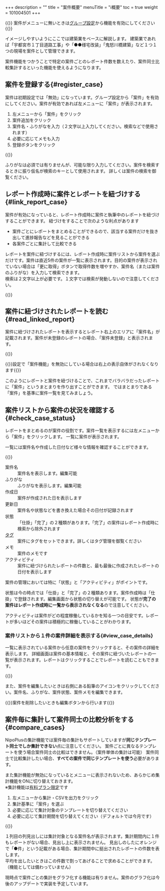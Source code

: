 +++
description = ""
title = "案件概要"
menuTitle = "ℹ️概要"
toc = true
weight = 101004501
+++


{{<info>}}
案件がメニューに無いときは[グループ設定](/docs/manual/initial-setting/setting-group/#optionalFunction)から機能を有効にしてください
{{</info>}}


イメージしやすいようにここでは建築業をベースに解説します。
建築業であれば「宇都宮市１丁目道路工事」や「●●様宅改装」「鬼怒川橋建築」など１つ１つの現場を案件として管理できます。

案件機能をつかうことで特定の案件ごとのレポート件数を数えたり、案件同士比較集計するといった機能を使えるようになります。

## 案件を登録する{#register_case}

案件は初期設定では「無効」になっています。グループ設定から「案件」を有効にしてください。案件が有効であれば左メニューに「案件」が表示されます。

1. 左メニューから「案件」をクリック
2. 案件追加をクリック
3. 案件名・ふりがなを入力（２文字以上入力してください。検索などで使用されます）
4. 必要に応じてメモも入力
5. 登録ボタンをクリック

{{<icatch filename="anken-add" msg="案件を新規作成しましょう。案件はレポートをまとめる箱のようなイメージです">}}


ふりがなは必須では有りませんが、可能な限り入力してください。案件を検索するときに振り仮名が検索のキーとして使用されます。
詳しくは案件の検索を御覧ください。


## レポート作成時に案件とレポートを紐づけする{#link_report_case}

案件が有効になっていると、レポート作成時に案件と執筆中のレポートを紐づけすることができます。
紐づけをすることで次のような利点があります

- 案件ごとにレポートをまとめることができるので、該当する案件だけを抜き出して進捗報告などを見ることができる
- 各案件ごとに集計して比較できる

レポートを案件に紐づけするには、レポート作成時に案件リストから案件を選ぶだけです。案件は直近5件の案件が一覧に表示されます。目的の案件が表示されていない場合は「更に取得」ボタンで取得件数を増やすか、案件名（または案件のふりがな）を入力して検索できます。  
検索は２文字以上が必要です。１文字では検索が発動しないので注意してください。


{{<icatch filename="set-anken" msg="レポート作成時に案件とレポートに紐づけ！" alice="here">}}


## 案件に紐づけされたレポートを読む{#read_linked_report}

案件に紐づけされたレポートを表示するとレポート右上のエリアに「案件名」が記載されます。案件が未登録のレポートの場合、「案件未登録」と表示されます。  

{{<icatch filename="read-report-anken" msg="案件に紐づけられたレポートは案件名が右上エリアに表示されます" alice="book">}}

{{<alice pos="right" icon="here">}}設定で「案件機能」を無効にしている場合は右上の表示自体がされなくなります{{</alice>}}

このようにレポートと案件を紐づけることで、これまでバラバラだったレポートに「案件」というまとまりを作り出すことができます。
ではまとまりである「案件」を基準に案件一覧を見てみましょう。

## 案件リストから案件の状況を確認する{#check_case_status}

レポートをまとめるのが案件の役割です。案件一覧を表示するには左メニューから「案件」をクリックします。
一覧に案件が表示されます。

一覧には案件名や作成した日付など様々な情報を確認することができます。

{{<icatch filename="anken-list" msg="案件一覧では紐づいた日報の件数や案件状態を確認できます" alice="pc">}}

<dl class="basic">
<dt>案件名</dt>
<dd>案件名を表示します。編集可能</dd>
<dt>ふりがな</dt>
<dd>ふりがなを表示します。編集可能</dd>
<dt>作成日</dt>
<dd>案件が作成された日を表示します</dd>
<dt>更新日</dt>
<dd>案件名や状態などを書き換えた場合その日付が記録されます</dd>
<dt>状態</dt>
<dd>「仕掛」「完了」の２種類があります。「完了」の案件はレポート作成時に検索から除外されます</dd>
<dt><a href="/docs/manual/initial-setting/advanced-setting/tag/">タグ</a></dt>
<dd>案件にタグをセットできます。詳しくはタグ管理を御覧ください</dd>
<dt>メモ</dt>
<dd>案件のメモです</dd>
<dt>アクティビティ</dt>
<dd>案件に紐づけられたレポートの件数と、最も最後に作成されたレポートの日付を表示します</dd>
</dl>

案件の管理においては特に「状態」と「アクティビティ」がポイントです。

状態は今の時点では「仕掛」と「完了」の２種類あります。案件作成時は「仕掛」で登録されます。編集画面から状態の切り替えが可能です。
状態が**完了の案件はレポート作成時に一覧から表示されなくなる**ので注意してください。

アクティビティは案件がどの程度稼働しているかを知る一つの目安です。レポートが多いほどその案件は積極的に稼働していることがわかります。


### 案件リストから１件の案件詳細を表示する{#view_case_details}

一覧に表示されている案件から任意の案件をクリックすると、その案件の詳細を表示します。
詳細画面は案件の基本情報と、その案件に紐づいたレポートの一覧が表示されます。レポートはクリックすることでレポートを読むこともできます。

{{<icatch filename="anken-detail" msg="案件一覧から案件を開くと詳細を見れます。とはいえ紐づいたレポートくらいですが・・・" alice="question">}}

また、案件を編集したいときは右側にある鉛筆のアイコンをクリックしてください。案件名、ふりがな、案件状態、案件メモを編集できます。

{{<alice pos="right" icon="here">}}案件を削除したいときも編集ボタンから行います{{</alice>}}


## 案件毎に集計して案件同士の比較分析をする{#compare_cases}

NipoPlusの集計機能では案件毎の集計もサポートしていますが**同じテンプレート同士でしか集計できない**点に注意してください。
案件ごとに異なるテンプレートを使う場合案件同士の比較はできません。（案件単体の集計は可能）
案件同士で比較集計したい場合、**すべての案件で同じテンプレートを使う**必要があります。

また集計機能が無効になっているとメニューに表示されないため、あらかじめ集計機能をONに切り替えておきます。  
※集計機能は[有料プラン限定](/docs/price/_about/#fee)です


1. 左メニューから集計・CSVを出力をクリック
2. 集計基準に「案件」を選ぶ
3. 必要に応じて集計対象のテンプレートを切り替えてください
4. 必要に応じて集計期間を切り替えてください（デフォルトでは今月です）

{{<iTablet filename="anken-sumtotal" msg="列見出しに案件名が入るので累積を見たい場合に便利な機能です。" alice="ok">}}




１列目の列見出しには集計対象となる案件名が表示されます。集計期間内に１件もレポートがない場合、見出し上に表示されません。
見出しのしたにオレンジで「●件」という記載がある場合、集計期間中に挺出されたレポートの件数を表します。  
平均を出したいときはこの件数で割ってあげることで求めることができます。（機能としては備わっていません）
  


現時点で案件ごとの集計をグラフ化する機能は有りません。案件のグラフ化は今後のアップデートで実装を予定しています。